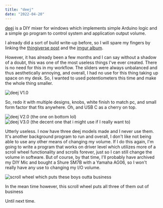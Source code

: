 ```yaml
---
title: "deej"
date: "2022-04-20"
---
```


<a href="https://github.com/omriharel/deej">deej</a> is a DIY mixer for windows which implements simple Arduino logic and a simple go program to control system and application output volume.

I already did a sort of build write-up before, so I will spare my fingers by linking the <a href="https://www.thingiverse.com/thing:4897132">thingiverse post</a> and the <a href="https://imgur.com/a/BKJjUsq">imgur album</a>.

However, it has already been a few months and I can say without a shadow of a doubt, this was one of the most useless things I've ever created. There is no need for this in my workflow. The sliders were always unbalanced and thus aesthetically annoying, and overall, I had no use for this thing taking up space on my desk. So, I wanted to used potentiometers this time and make the whole thing smaller.

<img src="https://i.imgur.com/ZPtKz40.jpg" alt="deej V1.0" />

So, redo it with multiple designs, knobs, white finish to match pc, and small form factor that fits anywhere. Oh, and USB C as a cherry on top.

<img src="https://i.imgur.com/kInSMV3.jpg" alt="deej V2.0 (the one on bottom lol)" />

<img src="https://i.imgur.com/XtORq49.jpg" alt="deej V3.0 (the decent one that i might use if I really want to)" />

Utterly useless. I now have three deej models made and I never use them. It's another background program to run and overall, I don't like not being able to use any other means of changing my volume. If I do this again, I'm going to write a program that works on driver level which utilizes more of a scroll wheel functionality and scrolls forever, just so I can still change the volume in software. But of course, by that time, I'll probably have archived my DIY Mic and bought a Shure SM7B with a Yamaha AG06, so I won't really have any use to changing my I/O volume.

<img src="https://i.imgur.com/7DuS7Zu.jpg" alt="scroll wheel which puts these boys outta business" />

In the mean time however, this scroll wheel puts all three of them out of business

Until next time.